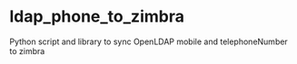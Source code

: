 ldap_phone_to_zimbra
====================

Python script and library to sync OpenLDAP mobile and telephoneNumber to zimbra
